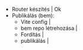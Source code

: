 - Router készítés        | Ok
- Publikálás (bem):
  - Vite config          | 
  - bem repo létrehozása |
  - Fordítás             |
  - publikálás           |